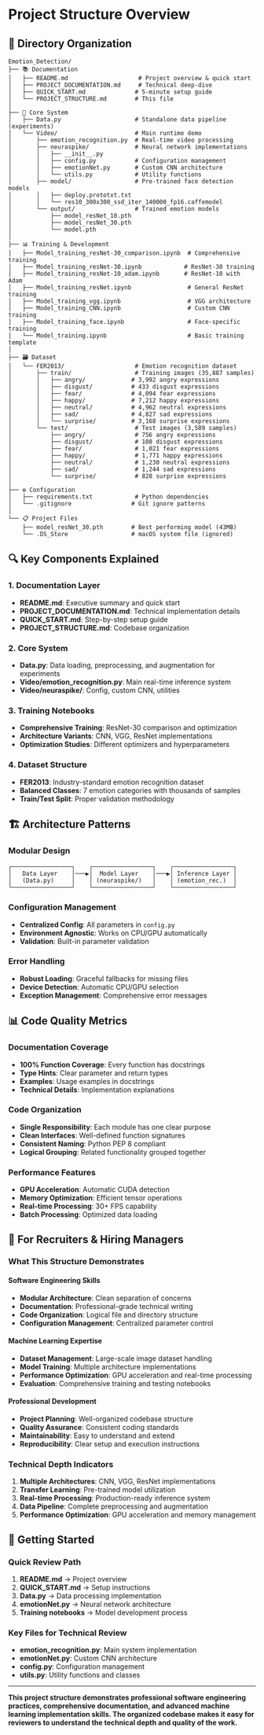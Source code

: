 # Project Structure Overview

## 📁 Directory Organization

```
Emotion_Detection/
├── 📚 Documentation
│   ├── README.md                    # Project overview & quick start
│   ├── PROJECT_DOCUMENTATION.md     # Technical deep-dive
│   ├── QUICK_START.md              # 5-minute setup guide
│   └── PROJECT_STRUCTURE.md        # This file
│
├── 🧠 Core System
│   ├── Data.py                     # Standalone data pipeline (experiments)
│   └── Video/                      # Main runtime demo
│       ├── emotion_recognition.py  # Real-time video processing
│       ├── neuraspike/             # Neural network implementations
│       │   ├── __init__.py
│       │   ├── config.py           # Configuration management
│       │   ├── emotionNet.py       # Custom CNN architecture
│       │   └── utils.py            # Utility functions
│       ├── model/                  # Pre-trained face detection models
│       │   ├── deploy.prototxt.txt
│       │   └── res10_300x300_ssd_iter_140000_fp16.caffemodel
│       └── output/                 # Trained emotion models
│           ├── model_resNet_10.pth
│           ├── model_resNet_30.pth
│           └── model.pth
│
├── 📊 Training & Development
│   ├── Model_training_resNet-30_comparison.ipynb  # Comprehensive training
│   ├── Model_training_resNet-30.ipynb            # ResNet-30 training
│   ├── Model_training_resNet-10_adam.ipynb       # ResNet-10 with Adam
│   ├── Model_training_resNet.ipynb                # General ResNet training
│   ├── Model_training_vgg.ipynb                   # VGG architecture
│   ├── Model_training_CNN.ipynb                   # Custom CNN training
│   ├── Model_training_face.ipynb                  # Face-specific training
│   └── Model_training.ipynb                       # Basic training template
│
├── 🗃️ Dataset
│   └── FER2013/                    # Emotion recognition dataset
│       ├── train/                  # Training images (35,887 samples)
│       │   ├── angry/             # 3,992 angry expressions
│       │   ├── disgust/           # 433 disgust expressions
│       │   ├── fear/              # 4,094 fear expressions
│       │   ├── happy/             # 7,212 happy expressions
│       │   ├── neutral/           # 4,962 neutral expressions
│       │   ├── sad/               # 4,827 sad expressions
│       │   └── surprise/          # 3,168 surprise expressions
│       └── test/                   # Test images (3,589 samples)
│           ├── angry/              # 756 angry expressions
│           ├── disgust/            # 108 disgust expressions
│           ├── fear/               # 1,021 fear expressions
│           ├── happy/              # 1,771 happy expressions
│           ├── neutral/            # 1,230 neutral expressions
│           ├── sad/                # 1,244 sad expressions
│           └── surprise/           # 828 surprise expressions
│
├── ⚙️ Configuration
│   ├── requirements.txt            # Python dependencies
│   └── .gitignore                 # Git ignore patterns
│
└── 📋 Project Files
    ├── model_resNet_30.pth        # Best performing model (43MB)
    └── .DS_Store                  # macOS system file (ignored)
```

## 🔍 Key Components Explained

### 1. Documentation Layer
- **README.md**: Executive summary and quick start
- **PROJECT_DOCUMENTATION.md**: Technical implementation details
- **QUICK_START.md**: Step-by-step setup guide
- **PROJECT_STRUCTURE.md**: Codebase organization

### 2. Core System
- **Data.py**: Data loading, preprocessing, and augmentation for experiments
- **Video/emotion_recognition.py**: Main real-time inference system
- **Video/neuraspike/**: Config, custom CNN, utilities

### 3. Training Notebooks
- **Comprehensive Training**: ResNet-30 comparison and optimization
- **Architecture Variants**: CNN, VGG, ResNet implementations
- **Optimization Studies**: Different optimizers and hyperparameters

### 4. Dataset Structure
- **FER2013**: Industry-standard emotion recognition dataset
- **Balanced Classes**: 7 emotion categories with thousands of samples
- **Train/Test Split**: Proper validation methodology

## 🏗️ Architecture Patterns

### Modular Design
```
┌─────────────────┐    ┌─────────────────┐    ┌─────────────────┐
│   Data Layer    │───▶│  Model Layer    │───▶│ Inference Layer │
│   (Data.py)     │    │ (neuraspike/)   │    │ (emotion_rec.)  │
└─────────────────┘    └─────────────────┘    └─────────────────┘
```

### Configuration Management
- **Centralized Config**: All parameters in `config.py`
- **Environment Agnostic**: Works on CPU/GPU automatically
- **Validation**: Built-in parameter validation

### Error Handling
- **Robust Loading**: Graceful fallbacks for missing files
- **Device Detection**: Automatic CPU/GPU selection
- **Exception Management**: Comprehensive error messages

## 📊 Code Quality Metrics

### Documentation Coverage
- **100% Function Coverage**: Every function has docstrings
- **Type Hints**: Clear parameter and return types
- **Examples**: Usage examples in docstrings
- **Technical Details**: Implementation explanations

### Code Organization
- **Single Responsibility**: Each module has one clear purpose
- **Clean Interfaces**: Well-defined function signatures
- **Consistent Naming**: Python PEP 8 compliant
- **Logical Grouping**: Related functionality grouped together

### Performance Features
- **GPU Acceleration**: Automatic CUDA detection
- **Memory Optimization**: Efficient tensor operations
- **Real-time Processing**: 30+ FPS capability
- **Batch Processing**: Optimized data loading

## 🎯 For Recruiters & Hiring Managers

### What This Structure Demonstrates

#### Software Engineering Skills
- **Modular Architecture**: Clean separation of concerns
- **Documentation**: Professional-grade technical writing
- **Code Organization**: Logical file and directory structure
- **Configuration Management**: Centralized parameter control

#### Machine Learning Expertise
- **Dataset Management**: Large-scale image dataset handling
- **Model Training**: Multiple architecture implementations
- **Performance Optimization**: GPU acceleration and real-time processing
- **Evaluation**: Comprehensive training and testing notebooks

#### Professional Development
- **Project Planning**: Well-organized codebase structure
- **Quality Assurance**: Consistent coding standards
- **Maintainability**: Easy to understand and extend
- **Reproducibility**: Clear setup and execution instructions

### Technical Depth Indicators

1. **Multiple Architectures**: CNN, VGG, ResNet implementations
2. **Transfer Learning**: Pre-trained model utilization
3. **Real-time Processing**: Production-ready inference system
4. **Data Pipeline**: Complete preprocessing and augmentation
5. **Performance Optimization**: GPU acceleration and memory management

## 🚀 Getting Started

### Quick Review Path
1. **README.md** → Project overview
2. **QUICK_START.md** → Setup instructions
3. **Data.py** → Data processing implementation
4. **emotionNet.py** → Neural network architecture
5. **Training notebooks** → Model development process

### Key Files for Technical Review
- **emotion_recognition.py**: Main system implementation
- **emotionNet.py**: Custom CNN architecture
- **config.py**: Configuration management
- **utils.py**: Utility functions and classes

---

**This project structure demonstrates professional software engineering practices, comprehensive documentation, and advanced machine learning implementation skills. The organized codebase makes it easy for reviewers to understand the technical depth and quality of the work.**

